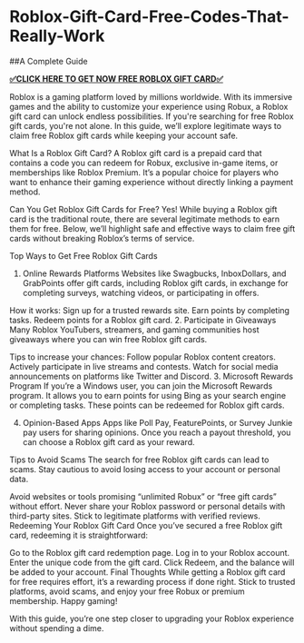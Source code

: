 # Roblox-Gift-Card-Free-Codes-That-Really-Work
##A Complete Guide

**[✅CLICK HERE TO GET NOW FREE ROBLOX GIFT CARD✅](https://myusoffer.xyz/all-gift-card-2/)**

Roblox is a gaming platform loved by millions worldwide. With its immersive games and the ability to customize your experience using Robux, a Roblox gift card can unlock endless possibilities. If you're searching for free Roblox gift cards, you're not alone. In this guide, we’ll explore legitimate ways to claim free Roblox gift cards while keeping your account safe.

What Is a Roblox Gift Card?
A Roblox gift card is a prepaid card that contains a code you can redeem for Robux, exclusive in-game items, or memberships like Roblox Premium. It’s a popular choice for players who want to enhance their gaming experience without directly linking a payment method.

Can You Get Roblox Gift Cards for Free?
Yes! While buying a Roblox gift card is the traditional route, there are several legitimate methods to earn them for free. Below, we’ll highlight safe and effective ways to claim free gift cards without breaking Roblox’s terms of service.

Top Ways to Get Free Roblox Gift Cards
1. Online Rewards Platforms
Websites like Swagbucks, InboxDollars, and GrabPoints offer gift cards, including Roblox gift cards, in exchange for completing surveys, watching videos, or participating in offers.

How it works:
Sign up for a trusted rewards site.
Earn points by completing tasks.
Redeem points for a Roblox gift card.
2. Participate in Giveaways
Many Roblox YouTubers, streamers, and gaming communities host giveaways where you can win free Roblox gift cards.

Tips to increase your chances:
Follow popular Roblox content creators.
Actively participate in live streams and contests.
Watch for social media announcements on platforms like Twitter and Discord.
3. Microsoft Rewards Program
If you’re a Windows user, you can join the Microsoft Rewards program. It allows you to earn points for using Bing as your search engine or completing tasks. These points can be redeemed for Roblox gift cards.

4. Opinion-Based Apps
Apps like Poll Pay, FeaturePoints, or Survey Junkie pay users for sharing opinions. Once you reach a payout threshold, you can choose a Roblox gift card as your reward.

Tips to Avoid Scams
The search for free Roblox gift cards can lead to scams. Stay cautious to avoid losing access to your account or personal data.

Avoid websites or tools promising “unlimited Robux” or “free gift cards” without effort.
Never share your Roblox password or personal details with third-party sites.
Stick to legitimate platforms with verified reviews.
Redeeming Your Roblox Gift Card
Once you’ve secured a free Roblox gift card, redeeming it is straightforward:

Go to the Roblox gift card redemption page.
Log in to your Roblox account.
Enter the unique code from the gift card.
Click Redeem, and the balance will be added to your account.
Final Thoughts
While getting a Roblox gift card for free requires effort, it’s a rewarding process if done right. Stick to trusted platforms, avoid scams, and enjoy your free Robux or premium membership. Happy gaming!

With this guide, you’re one step closer to upgrading your Roblox experience without spending a dime.
